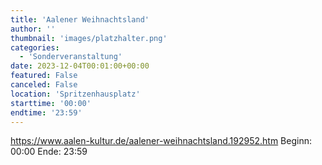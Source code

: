 ```yaml
---
title: 'Aalener Weihnachtsland'
author: ''
thumbnail: 'images/platzhalter.png'
categories:
  - 'Sonderveranstaltung'
date: 2023-12-04T00:01:00+00:00
featured: False
canceled: False
location: 'Spritzenhausplatz'
starttime: '00:00'
endtime: '23:59'
---
```

https://www.aalen-kultur.de/aalener-weihnachtsland.192952.htm
Beginn: 00:00
 Ende: 23:59